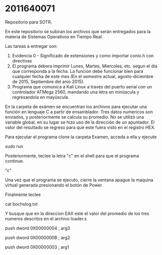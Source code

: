 # 2011640071
Repositorio para SOTR.

En este repositorio se subiran los archivos que serán entregados para la materia de Sistemas Operativos en Tiempo Real.


Las tareas a entregar son:


1. Evidencia 0 - Significado de extensiones y como importar conio.h con directivas
2. El programa debera imprimir Lunes, Martes, Miercoles, etc. segun 
el dia que corresponda a la fecha. La funcion debe funcionar bien 
para cualquier fecha de este mes (En el semestre actual, 
agosto-diciembre de 2015, Septiembre del anio 2015).
3. Programa que comunica a Kali Linux a través del puerto serial con un controlador ATMega 2560, mandando una letra en minúscula y regresandola en mayúscula.


En la carpeta de exámen se encuentran los archivos para ejecutar una función en lenguaje C a partir de ensamblador. Tres datos numericos son enviados, y posteriormente se calcula su promedio. No se utilizó una variable global, en su lugar se hizo uso de la dirección de un apuntador. El valor del resultado se regreso para que este fuera visto en el registro HEX.

Para ejecutar el programa clone la carpeta Examen, acceda a ella y ejecute

sudo run

Posteriormente, teclee la letra "c" en el shell para que el programa continue.

"c"

Una vez que el programa se ejecuto, cierre la ventana apague la maquina virtual generada presionando el botón de Power.

Finalmente teclee

cat bochslog.txt

Y busque que en la direccion EAX este el valor del promedio de los tres numeros descritos en el archivo loader.s

push dword 0X00000004                           ; arg3


push dword 0X0000000B                           ; arg2


push dword 0X00000003                           ; arg1
